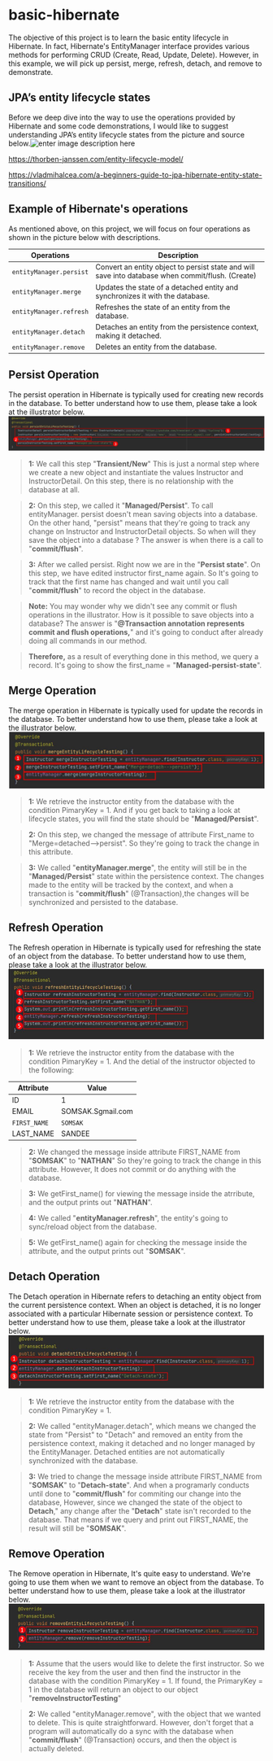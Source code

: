 # basic-hibernate
The objective of this project is to learn the basic entity lifecycle in Hibernate. In fact, Hibernate's EntityManager interface provides various methods for performing CRUD (Create, Read, Update, Delete). However, in this example, we will pick up persist, merge, refresh, detach, and remove to demonstrate.


## JPA’s entity lifecycle states
Before we deep dive into the way to use the operations provided by Hibernate and some code demonstrations, I would like to suggest understanding JPA’s entity lifecycle states from the picture and source below.![enter image description here](https://thorben-janssen.com/wp-content/uploads/2020/07/Lifecycle-Model-1024x576.png)

https://thorben-janssen.com/entity-lifecycle-model/

https://vladmihalcea.com/a-beginners-guide-to-jpa-hibernate-entity-state-transitions/


## Example of Hibernate's operations
As mentioned above, on this project, we will focus on four operations as shown in the picture below with descriptions.

|Operations                     |Description                  |
|-------------------------------|-----------------------------|
|`entityManager.persist`        |Convert an entity object to persist state and will save into database when commit/flush. (Create)|
|`entityManager.merge`          |Updates the state of a detached entity and synchronizes it with the database.|
|`entityManager.refresh`        |Refreshes the state of an entity from the database.|
|`entityManager.detach`			    |Detaches an entity from the persistence context, making it detached.|
|`entityManager.remove`			    |Deletes an entity from the database.|

## Persist Operation
The persist operation in Hibernate is typically used for creating new records in the database. 
To better understand how to use them, please take a look at the illustrator below.
![enter image description here](images/PersisOperation.JPG)

> **1:** We call this step "**Transient/New**" This is just a normal step where we create a new object and instantiate the values Instructor and InstructorDetail. On this step, there is no relationship with the database at all.

> **2:** On this step, we called it "**Managed/Persist**". To call entityManager. persist doesn't mean saving objects into a database.
On the other hand, "persist" means that they're going to track any change on Instructor and InstructorDetail objects.
So when will they save the object into a database ? The answer is when there is a call to "**commit/flush**".

> **3:** After we called persist. Right now we are in the "**Persist state**". On this step, we have edited instructor first_name again. So It's going to track that the first name has changed and wait until you call "**commit/flush**" to record the object in the database.

> **Note:** You may wonder why we didn't see any commit or flush operations in the illustrator. How is it possible to save objects into a database? The answer is "**@Transaction annotation represents commit and flush operations,**" and it's going to conduct after already doing all commands in our method.

> **Therefore,** as a result of everything done in this method, we query a record. It's going to show the first_name = "**Managed-persist-state**".


## Merge Operation
The merge operation in Hibernate is typically used for update the records in the database. 
To better understand how to use them, please take a look at the illustrator below.
![enter image description here](images/MergeOperation.JPG)

> **1:** We retrieve the instructor entity from the database with the condition PimaryKey = 1. And if you get back to taking a look at lifecycle states, you will find the state should be "**Managed/Persist**".

> **2:** On this step, we changed the message of attribute First_name to "Merge=detached-->persist". So they're going to track the change in this attribute.

> **3:** We called "**entityManager.merge**", the entity will still be in the "**Managed/Persist**" state within the persistence context. The changes made to the entity will be tracked by the context, and when a transaction is "**commit/flush**" (@Transaction),the changes will be synchronized and persisted to the database.

## Refresh Operation
The Refresh operation in Hibernate is typically used for refreshing the state of an object from the database. 
To better understand how to use them, please take a look at the illustrator below.
![enter image description here](images/RefreshOperation.JPG)

> **1:** We retrieve the instructor entity from the database with the condition PimaryKey = 1. And the detial of the instructor objected to the following:

|Attribute           |Value           |
|----------------|--------------------|
|ID               |1|
|EMAIL            |SOMSAK.Sgmail.com	|
|`FIRST_NAME`     |`SOMSAK`|
|LAST_NAME		    |SANDEE|

> **2:** We changed the message inside attribute FIRST_NAME from "**SOMSAK**" to "**NATHAN**" So they're going to track the change in this attribute. However, It does not commit or do anything with the database.

> **3:** We getFirst_name() for viewing the message inside the atrribute,  and the output prints out "**NATHAN**".

> **4:** We called "**entityManager.refresh**", the entity's going to sync/reload object from the database.

> **5:** We getFirst_name() again for checking the message inside the attribute, and the output prints out "**SOMSAK**".

## Detach Operation
The Detach operation in Hibernate refers to detaching an entity object from the current persistence context. When an object is detached, it is no longer associated with a particular Hibernate session or persistence context. 
To better understand how to use them, please take a look at the illustrator below.
![enter image description here](images/DetachOperation.JPG)

> **1:** We retrieve the instructor entity from the database with the condition PimaryKey = 1.

> **2:** We called "entityManager.detach", which means we changed the state from "Persist" to "Detach" and removed an entity from the persistence context, making it detached and no longer managed by the EntityManager. Detached entities are not automatically synchronized with the database.

> **3:** We tried to change the message inside attribute FIRST_NAME from "**SOMSAK**" to "**Detach-state**". And when a programarly conducts until done to "**commit/flush**" for commiting our change into the database, However, since we changed the state of the object to **Detach**," any change after the "**Detach**" state isn't recorded to the database. That means if we query and print out FIRST_NAME, the result will still be "**SOMSAK**".

## Remove Operation
The Remove operation in Hibernate, It's quite easy to understand. We're going to use them when we want to remove an object from the database.
To better understand how to use them, please take a look at the illustrator below.
![enter image description here](images/RemoveOperation.JPG)

> **1:** Assume that the users would like to delete the first instructor. So we receive the key from the user and then find the instructor in the database with the condition PimaryKey = 1. If found, the PrimaryKey = 1 in the database will return an object to our object "**removeInstructorTesting**"

> **2:** We called "entityManager.remove", with the object that we wanted to delete. This is quite straightforward. However, don't forget that a program will automatically do a sync with the database when "**commit/flush**" (@Transaction) occurs, and then the object is actually deleted.
